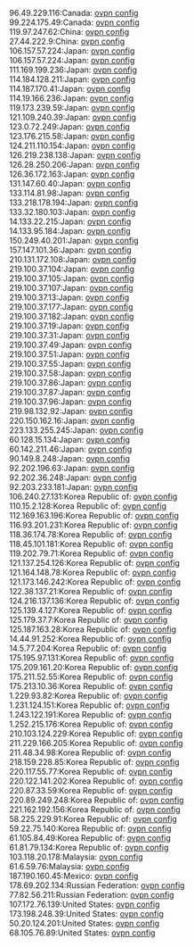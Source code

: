 96.49.229.116:Canada: [ovpn config](vpn/96_49_229_116.ovpn)  
99.224.175.49:Canada: [ovpn config](vpn/99_224_175_49.ovpn)  
119.97.247.62:China: [ovpn config](vpn/119_97_247_62.ovpn)  
27.44.222.9:China: [ovpn config](vpn/27_44_222_9.ovpn)  
106.157.57.224:Japan: [ovpn config](vpn/106_157_57_224.ovpn)  
106.157.57.224:Japan: [ovpn config](vpn/106_157_57_224.ovpn)  
111.169.199.236:Japan: [ovpn config](vpn/111_169_199_236.ovpn)  
114.184.128.211:Japan: [ovpn config](vpn/114_184_128_211.ovpn)  
114.187.170.41:Japan: [ovpn config](vpn/114_187_170_41.ovpn)  
114.19.166.236:Japan: [ovpn config](vpn/114_19_166_236.ovpn)  
119.173.239.59:Japan: [ovpn config](vpn/119_173_239_59.ovpn)  
121.109.240.39:Japan: [ovpn config](vpn/121_109_240_39.ovpn)  
123.0.72.249:Japan: [ovpn config](vpn/123_0_72_249.ovpn)  
123.176.215.58:Japan: [ovpn config](vpn/123_176_215_58.ovpn)  
124.211.110.154:Japan: [ovpn config](vpn/124_211_110_154.ovpn)  
126.219.238.138:Japan: [ovpn config](vpn/126_219_238_138.ovpn)  
126.28.250.206:Japan: [ovpn config](vpn/126_28_250_206.ovpn)  
126.36.172.163:Japan: [ovpn config](vpn/126_36_172_163.ovpn)  
131.147.60.40:Japan: [ovpn config](vpn/131_147_60_40.ovpn)  
133.114.81.98:Japan: [ovpn config](vpn/133_114_81_98.ovpn)  
133.218.178.194:Japan: [ovpn config](vpn/133_218_178_194.ovpn)  
133.32.180.103:Japan: [ovpn config](vpn/133_32_180_103.ovpn)  
14.133.22.215:Japan: [ovpn config](vpn/14_133_22_215.ovpn)  
14.133.95.184:Japan: [ovpn config](vpn/14_133_95_184.ovpn)  
150.249.40.201:Japan: [ovpn config](vpn/150_249_40_201.ovpn)  
157.147.101.36:Japan: [ovpn config](vpn/157_147_101_36.ovpn)  
210.131.172.108:Japan: [ovpn config](vpn/210_131_172_108.ovpn)  
219.100.37.104:Japan: [ovpn config](vpn/219_100_37_104.ovpn)  
219.100.37.105:Japan: [ovpn config](vpn/219_100_37_105.ovpn)  
219.100.37.107:Japan: [ovpn config](vpn/219_100_37_107.ovpn)  
219.100.37.13:Japan: [ovpn config](vpn/219_100_37_13.ovpn)  
219.100.37.177:Japan: [ovpn config](vpn/219_100_37_177.ovpn)  
219.100.37.182:Japan: [ovpn config](vpn/219_100_37_182.ovpn)  
219.100.37.19:Japan: [ovpn config](vpn/219_100_37_19.ovpn)  
219.100.37.31:Japan: [ovpn config](vpn/219_100_37_31.ovpn)  
219.100.37.49:Japan: [ovpn config](vpn/219_100_37_49.ovpn)  
219.100.37.51:Japan: [ovpn config](vpn/219_100_37_51.ovpn)  
219.100.37.55:Japan: [ovpn config](vpn/219_100_37_55.ovpn)  
219.100.37.58:Japan: [ovpn config](vpn/219_100_37_58.ovpn)  
219.100.37.86:Japan: [ovpn config](vpn/219_100_37_86.ovpn)  
219.100.37.87:Japan: [ovpn config](vpn/219_100_37_87.ovpn)  
219.100.37.96:Japan: [ovpn config](vpn/219_100_37_96.ovpn)  
219.98.132.92:Japan: [ovpn config](vpn/219_98_132_92.ovpn)  
220.150.162.16:Japan: [ovpn config](vpn/220_150_162_16.ovpn)  
223.133.255.245:Japan: [ovpn config](vpn/223_133_255_245.ovpn)  
60.128.15.134:Japan: [ovpn config](vpn/60_128_15_134.ovpn)  
60.142.211.46:Japan: [ovpn config](vpn/60_142_211_46.ovpn)  
90.149.8.248:Japan: [ovpn config](vpn/90_149_8_248.ovpn)  
92.202.196.63:Japan: [ovpn config](vpn/92_202_196_63.ovpn)  
92.202.36.248:Japan: [ovpn config](vpn/92_202_36_248.ovpn)  
92.203.233.181:Japan: [ovpn config](vpn/92_203_233_181.ovpn)  
106.240.27.131:Korea Republic of: [ovpn config](vpn/106_240_27_131.ovpn)  
110.15.2.128:Korea Republic of: [ovpn config](vpn/110_15_2_128.ovpn)  
112.169.163.196:Korea Republic of: [ovpn config](vpn/112_169_163_196.ovpn)  
116.93.201.231:Korea Republic of: [ovpn config](vpn/116_93_201_231.ovpn)  
118.36.174.78:Korea Republic of: [ovpn config](vpn/118_36_174_78.ovpn)  
118.45.101.181:Korea Republic of: [ovpn config](vpn/118_45_101_181.ovpn)  
119.202.79.71:Korea Republic of: [ovpn config](vpn/119_202_79_71.ovpn)  
121.137.254.126:Korea Republic of: [ovpn config](vpn/121_137_254_126.ovpn)  
121.164.148.78:Korea Republic of: [ovpn config](vpn/121_164_148_78.ovpn)  
121.173.146.242:Korea Republic of: [ovpn config](vpn/121_173_146_242.ovpn)  
122.38.137.21:Korea Republic of: [ovpn config](vpn/122_38_137_21.ovpn)  
124.216.137.136:Korea Republic of: [ovpn config](vpn/124_216_137_136.ovpn)  
125.139.4.127:Korea Republic of: [ovpn config](vpn/125_139_4_127.ovpn)  
125.179.37.7:Korea Republic of: [ovpn config](vpn/125_179_37_7.ovpn)  
125.187.163.28:Korea Republic of: [ovpn config](vpn/125_187_163_28.ovpn)  
14.44.91.252:Korea Republic of: [ovpn config](vpn/14_44_91_252.ovpn)  
14.5.77.204:Korea Republic of: [ovpn config](vpn/14_5_77_204.ovpn)  
175.195.97.131:Korea Republic of: [ovpn config](vpn/175_195_97_131.ovpn)  
175.209.161.20:Korea Republic of: [ovpn config](vpn/175_209_161_20.ovpn)  
175.211.52.55:Korea Republic of: [ovpn config](vpn/175_211_52_55.ovpn)  
175.213.10.36:Korea Republic of: [ovpn config](vpn/175_213_10_36.ovpn)  
1.229.93.82:Korea Republic of: [ovpn config](vpn/1_229_93_82.ovpn)  
1.231.124.151:Korea Republic of: [ovpn config](vpn/1_231_124_151.ovpn)  
1.243.122.191:Korea Republic of: [ovpn config](vpn/1_243_122_191.ovpn)  
1.252.215.176:Korea Republic of: [ovpn config](vpn/1_252_215_176.ovpn)  
210.103.124.229:Korea Republic of: [ovpn config](vpn/210_103_124_229.ovpn)  
211.229.166.205:Korea Republic of: [ovpn config](vpn/211_229_166_205.ovpn)  
211.48.34.98:Korea Republic of: [ovpn config](vpn/211_48_34_98.ovpn)  
218.159.228.85:Korea Republic of: [ovpn config](vpn/218_159_228_85.ovpn)  
220.117.55.77:Korea Republic of: [ovpn config](vpn/220_117_55_77.ovpn)  
220.122.141.202:Korea Republic of: [ovpn config](vpn/220_122_141_202.ovpn)  
220.87.33.59:Korea Republic of: [ovpn config](vpn/220_87_33_59.ovpn)  
220.89.249.248:Korea Republic of: [ovpn config](vpn/220_89_249_248.ovpn)  
221.162.192.156:Korea Republic of: [ovpn config](vpn/221_162_192_156.ovpn)  
58.225.229.91:Korea Republic of: [ovpn config](vpn/58_225_229_91.ovpn)  
59.22.75.140:Korea Republic of: [ovpn config](vpn/59_22_75_140.ovpn)  
61.105.84.49:Korea Republic of: [ovpn config](vpn/61_105_84_49.ovpn)  
61.81.79.134:Korea Republic of: [ovpn config](vpn/61_81_79_134.ovpn)  
103.118.20.178:Malaysia: [ovpn config](vpn/103_118_20_178.ovpn)  
61.6.59.76:Malaysia: [ovpn config](vpn/61_6_59_76.ovpn)  
187.190.160.45:Mexico: [ovpn config](vpn/187_190_160_45.ovpn)  
178.69.202.134:Russian Federation: [ovpn config](vpn/178_69_202_134.ovpn)  
77.82.56.211:Russian Federation: [ovpn config](vpn/77_82_56_211.ovpn)  
107.172.76.139:United States: [ovpn config](vpn/107_172_76_139.ovpn)  
173.198.248.39:United States: [ovpn config](vpn/173_198_248_39.ovpn)  
50.20.124.201:United States: [ovpn config](vpn/50_20_124_201.ovpn)  
68.105.76.89:United States: [ovpn config](vpn/68_105_76_89.ovpn)  
